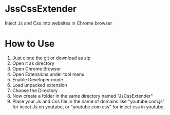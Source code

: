 # JssCssExtender
Inject Js and Css into websites in Chrome browser

# How to Use
1. Just clone the git or download as zip
2. Open it as directory
3. Open Chrome Browser
4. Open Extensions under tool menu
5. Enable Developer mode
6. Load unpacked extension
7. Choose the Directory
8. Now create a folder in the same directory named "JsCssExtender"
9. Place your Js and Css file in the name of domains like "youtube.com.js" for inject Js on youtube, or "youtube.com.css" for inject css in youtube.
